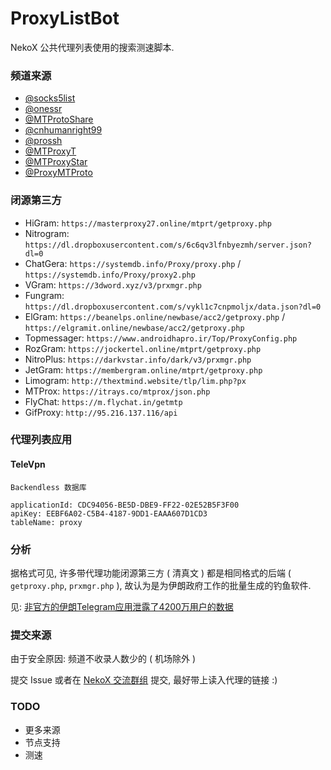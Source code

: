 # ProxyListBot

NekoX 公共代理列表使用的搜索测速脚本.

### 频道来源

* [@socks5list](https://t.me/socks5list)
* [@onessr](https://t.me/onessr)
* [@MTProtoShare](https://t.me/MTProtoShare)
* [@cnhumanright99](https://t.me/cnhumanright99)
* [@prossh](https://t.me/prossh)
* [@MTProxyT](https://t.me/MTProxyT)
* [@MTProxyStar](https://t.me/MTProxyStar)
* [@ProxyMTProto](https://t.me/ProxyMTProto)

### 闭源第三方

* HiGram: `https://masterproxy27.online/mtprt/getproxy.php`
* Nitrogram: `https://dl.dropboxusercontent.com/s/6c6qv3lfnbyezmh/server.json?dl=0`
* ChatGera: `https://systemdb.info/Proxy/proxy.php` / `https://systemdb.info/Proxy/proxy2.php`
* VGram: `https://3dword.xyz/v3/prxmgr.php`
* Fungram: `https://dl.dropboxusercontent.com/s/vykl1c7cnpmoljx/data.json?dl=0`
* ElGram: `https://beanelps.online/newbase/acc2/getproxy.php` / `https://elgramit.online/newbase/acc2/getproxy.php`
* Topmessager: `https://www.androidhapro.ir/Top/ProxyConfig.php`
* RozGram: `https://jockertel.online/mtprt/getproxy.php`
* NitroPlus: `https://darkvstar.info/dark/v3/prxmgr.php`
* JetGram: `https://membergram.online/mtprt/getproxy.php`
* Limogram: `http://thextmind.website/tlp/lim.php?px`
* MTProx: `https://itrays.co/mtprox/json.php`
* FlyChat: `https://m.flychat.in/getmtp`
* GifProxy: `http://95.216.137.116/api`

### 代理列表应用

#### TeleVpn
```
Backendless 数据库

applicationId: CDC94056-BE5D-DBE9-FF22-02E52B5F3F00
apiKey: EEBF6A02-C5B4-4187-9DD1-EAAA607D1CD3
tableName: proxy
```

### 分析

据格式可见, 许多带代理功能闭源第三方 ( 清真文 ) 都是相同格式的后端 ( `getproxy.php`, `prxmgr.php` ), 故认为是为伊朗政府工作的批量生成的钓鱼软件.

见: [非官方的伊朗Telegram应用泄露了4200万用户的数据](https://cointelegraph.cn.com/news/unofficial-iranian-telegram-applications-leak-data-of-42m-users)

### 提交来源

由于安全原因: 频道不收录人数少的 ( 机场除外 )

提交 Issue 或者在 [NekoX 交流群组](https://t.me/NekoXChat) 提交, 最好带上读入代理的链接 :)

### TODO

- 更多来源
- 节点支持
- 测速